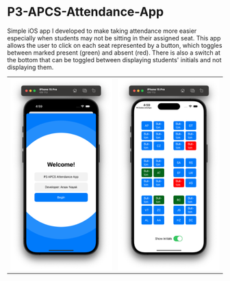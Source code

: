# P3-APCS-Attendance-App

Simple iOS app I developed to make taking attendance more easier especially when students may not be sitting in their assigned seat. This app allows the user to click on each seat represented by a button, which toggles between marked present (green) and absent (red). There is also a switch at the bottom that can be toggled between displaying students' initials and not displaying them.

<table>
  <tr>
    <td><img src="launchScreen.png" alt="Image 1 description"></td>
    <td><img src="attendanceWithInitials.png" alt="Image 2 description"></td>
    
  </tr>
</table>



